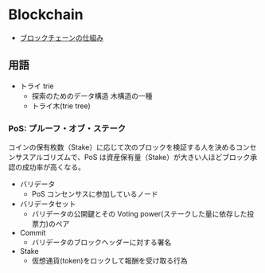 # Blockchain

- [ブロックチェーンの仕組み](https://www.nttdata.com/jp/ja/services/blockchain/002/)

## 用語

- トライ trie
  - 探索のためのデータ構造 木構造の一種
  - トライ木(trie tree)

### PoS: プルーフ・オブ・ステーク

コインの保有枚数（Stake）に応じて次のブロックを検証する人を決めるコンセンサスアルゴリズムで、PoS は資産保有量（Stake）が大きい人ほどブロック承認の成功率が高くなる。

- バリデータ
  - PoS コンセンサスに参加しているノード
- バリデータセット
  - バリデータの公開鍵とその Voting power(ステークした量に依存した投票力)のペア
- Commit
  - バリデータのブロックヘッダーに対する署名
- Stake
  - 仮想通貨(token)をロックして報酬を受け取る行為
